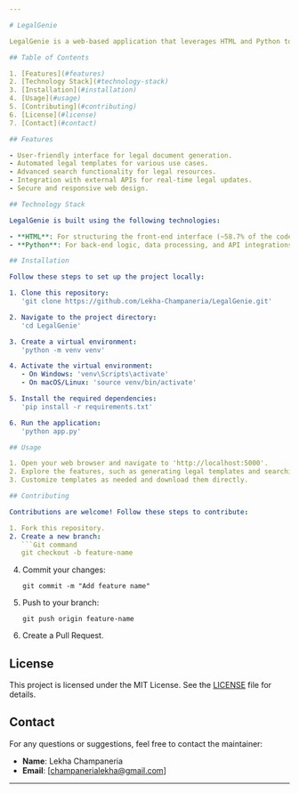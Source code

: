 ```yaml
---

# LegalGenie

LegalGenie is a web-based application that leverages HTML and Python to provide users with legal resources and tools. This project is designed to simplify and automate various legal processes, offering users a seamless and efficient experience.

## Table of Contents

1. [Features](#features)
2. [Technology Stack](#technology-stack)
3. [Installation](#installation)
4. [Usage](#usage)
5. [Contributing](#contributing)
6. [License](#license)
7. [Contact](#contact)

## Features

- User-friendly interface for legal document generation.
- Automated legal templates for various use cases.
- Advanced search functionality for legal resources.
- Integration with external APIs for real-time legal updates.
- Secure and responsive web design.

## Technology Stack

LegalGenie is built using the following technologies:

- **HTML**: For structuring the front-end interface (~58.7% of the codebase).
- **Python**: For back-end logic, data processing, and API integrations (~41.3% of the codebase).

## Installation

Follow these steps to set up the project locally:

1. Clone this repository:
   'git clone https://github.com/Lekha-Champaneria/LegalGenie.git'

2. Navigate to the project directory:
   'cd LegalGenie'

3. Create a virtual environment:
   'python -m venv venv'

4. Activate the virtual environment:
   - On Windows: 'venv\Scripts\activate'
   - On macOS/Linux: 'source venv/bin/activate'

5. Install the required dependencies:
   'pip install -r requirements.txt'

6. Run the application:
   'python app.py'

## Usage

1. Open your web browser and navigate to 'http://localhost:5000'.
2. Explore the features, such as generating legal templates and searching for legal resources.
3. Customize templates as needed and download them directly.

## Contributing

Contributions are welcome! Follow these steps to contribute:

1. Fork this repository.
2. Create a new branch:
   ```Git command
   git checkout -b feature-name
   ```
4. Commit your changes:
   ```Git command
   git commit -m "Add feature name"
   ```
5. Push to your branch:
   ```Git command
   git push origin feature-name
   ```
6. Create a Pull Request.

## License

This project is licensed under the MIT License. See the [LICENSE](LICENSE) file for details.

## Contact

For any questions or suggestions, feel free to contact the maintainer:

- **Name**: Lekha Champaneria
- **Email**: [champanerialekha@gmail.com]

---
```


